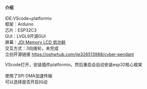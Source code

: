 #### 介绍
IDE:VScode+platformio<br>
框架：Arduino<br>
芯片：ESP32C3<br>
GUI：LVGL9开源GUI<br>
屏幕：[JDI Memory LCD 低功耗](https://item.taobao.com/item.htm?_u=7mddnvb47eb&id=717207551128&spm=a1z09.2.0.0.3ff52e8dBRWNlM)<br>
交互方式：3向拨轮，未完成<br>
立创开源链接
https://oshwhub.com/jie326513988/cyber-pendant

VScode打开，安装插件platformio，然后重启会自动安装esp32核心框架
<br><br>
使用了SPI DMA加速传输<br>
可以选择是否开启抖动<br>
